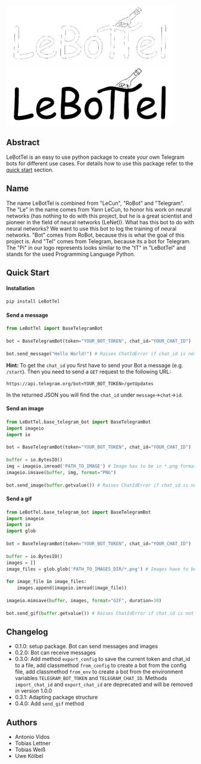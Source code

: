 ![Logo](https://raw.githubusercontent.com/tobiweisss/LeBotTel/main/images/logo_text_inv.png#gh-dark-mode-only)
![Logo](https://raw.githubusercontent.com/tobiweisss/LeBotTel/main/images/logo_text.png#gh-light-mode-only)
## Abstract
LeBotTel is an easy to use python package to create your own Telegram bots for different use cases. For details how to use this package refer to the [quick start](#quick-start) section. 

## Name
The name LeBotTel is combined from "LeCun", "RoBot" and "Telegram". The "Le" in the name comes from Yann LeCun, to honor his work on neural networks (has nothing to do with this project, but he is a great scientist and pioneer in the field of neural networks (LeNet)). What has this bot to do with neural networks? We want to use this bot to log the training of neural networks. "Bot" comes from RoBot, because this is what the goal of this project is. And "Tel" comes from Telegram, because its a bot for Telegram. The "Pi" in our logo represents looks similar to the "tT" in "LeBotTel" and stands for the used Programming Language Python.

## Quick Start

#### Installation

```bash
pip install LeBotTel
```

#### Send a message

```python
from LeBotTel import BaseTelegramBot

bot = BaseTelegramBot(token="YOUR_BOT_TOKEN", chat_id="YOUR_CHAT_ID")

bot.send_message("Hello World!") # Raises ChatIdError if chat_id is not set
```

<b>Hint:</b> To get the `chat_id` you first have to send your Bot a message (e.g. `/start`). Then you need to send a `GET` request to the following URL: 

`https://api.telegram.org/bot<YOUR_BOT_TOKEN>/getUpdates`

In the returned JSON you will find the `chat_id` under `message`->`chat`->`id`.

#### Send an image

```python
from LeBotTel.base_telegram_bot import BaseTelegramBot
import imageio
import io

bot = BaseTelegramBot(token="YOUR_BOT_TOKEN", chat_id="YOUR_CHAT_ID")

buffer = io.BytesIO()
img = imageio.imread('PATH_TO_IMAGE') # Image has to be in *.png format
imageio.imsave(buffer, img, format="PNG")

bot.send_image(buffer.getvalue()) # Raises ChatIdError if chat_id is not set
```

#### Send a gif

```python
from LeBotTel.base_telegram_bot import BaseTelegramBot
import imageio
import io
import glob

bot = BaseTelegramBot(token="YOUR_BOT_TOKEN", chat_id="YOUR_CHAT_ID")

buffer = io.BytesIO()
images = []
image_files = glob.glob('PATH_TO_IMAGES_DIR/*.png') # Images have to be in *.png format

for image_file in image_files:
    images.append(imageio.imread(image_file))

imageio.mimsave(buffer, images, format="GIF", duration=30)

bot.send_gif(buffer.getvalue()) # Raises ChatIdError if chat_id is not set
```


## Changelog
- 0.1.0: setup package. Bot can send messages and images
- 0.2.0: Bot can receive messages 
- 0.3.0: Add method `export_config` to save the current token and chat_id to a file, add classmethod `from_config` to create a bot from the config file, add classmethod `from_env` to create a bot from the environment variables `TELEGRAM_BOT_TOKEN` and `TELEGRAM_CHAT_ID`. Methods `import_chat_id` and `export_chat_id` are deprecated and will be removed in version 1.0.0
- 0.3.1: Adapting package structure 
- 0.4.0: Add `send_gif` method

## Authors
- Antonio Vidos
- Tobias Lettner
- Tobias Weiß
- Uwe Kölbel
